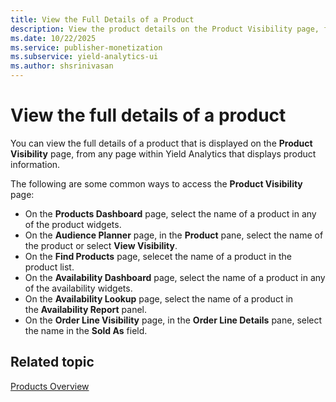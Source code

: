 ```yaml
---
title: View the Full Details of a Product
description: View the product details on the Product Visibility page, from any page within Yield Analytics that displays product information.
ms.date: 10/22/2025
ms.service: publisher-monetization
ms.subservice: yield-analytics-ui
ms.author: shsrinivasan
---
```


# View the full details of a product

You can view the full details of a product that is displayed on the **Product Visibility** page, from any page within Yield Analytics that displays product information.

The following are some common ways to access the **Product Visibility** page:

- On the **Products Dashboard** page, select the name of a product in any of the product widgets.
- On the **Audience Planner** page, in the **Product** pane, select the name of the product or select **View Visibility**.
- On the **Find Products** page, selecet the name of a product in the product list.
- On the **Availability Dashboard** page, select the name of a product in any of the availability widgets.
- On the **Availability Lookup** page, select the name of a product in the **Availability Report** panel.
- On the **Order Line Visibility** page, in the **Order Line Details** pane, select the name in the **Sold As** field.

## Related topic

[Products Overview](./products-overview.md)
